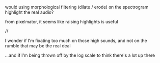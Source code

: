 
would using morphological filtering (dilate / erode) on the spectrogram highlight the real audio?

from pixelmator, it seems like raising highlights is useful

//

I wonder if I'm fixating too much on those high sounds, and not on the rumble that may be the real deal

...and if I'm being thrown off by the log scale to think there's a lot up there
